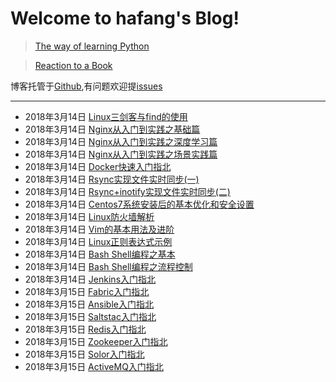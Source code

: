 # Welcome to hafang's Blog!

> [The way of learning Python](http://www.hafang.top/article/python-learn-way)

> [Reaction to a Book](http://www.hafang.top/article/reaction-to-book)

博客托管于[Github](https://github.com/chenfan0307/blog),有问题欢迎提[issues](https://github.com/chenfan0307/blog/issues)

---
- 2018年3月14日 [Linux三剑客与find的使用](https://www.hafang.top/article/linux-three-swordsman-and-find)
- 2018年3月14日 [Nginx从入门到实践之基础篇](https://www.hafang.top/article/nginx-from-entry-to-practice)
- 2018年3月14日 [Nginx从入门到实践之深度学习篇](https://www.hafang.top/article/nginx-depth-study)
- 2018年3月14日 [Nginx从入门到实践之场景实践篇](https://www.hafang.top/article/nginx--from-the-introductory-to-practice-series-of-scenes-practice-articles)
- 2018年3月14日 [Docker快速入门指北](https://www.hafang.top/article/docker-quick-start-guide)
- 2018年3月14日 [Rsync实现文件实时同步(一)](https://www.hafang.top/article/rsync-synchronize-one)
- 2018年3月14日 [Rsync+inotify实现文件实时同步(二)](https://www.hafang.top/article/rsync-inotify-synchronize-two)
- 2018年3月14日 [Centos7系统安装后的基本优化和安全设置](https://www.hafang.top/article/Centos7-basic-optimized-system-installation)
- 2018年3月14日 [Linux防火墙解析](https://www.hafang.top/article/linux-iptables-guide)
- 2018年3月14日 [Vim的基本用法及进阶](https://www.hafang.top/article/vim-basic-use)
- 2018年3月14日 [Linux正则表达式示例](https://www.hafang.top/article/Linux-regular-expressions)
- 2018年3月14日 [Bash Shell编程之基本](https://www.hafang.top/article/Bash-Shell-Programming-guide)
- 2018年3月14日 [Bash Shell编程之流程控制](https://www.hafang.top/article/Bash-Shell-Programming-guide-for-if-case-process-control)
- 2018年3月14日 [Jenkins入门指北](https://www.hafang.top/article/jenkins-quick-start-guide)
- 2018年3月15日 [Fabric入门指北](ttps://www.hafang.top/article/solor-quick-start-guide)
- 2018年3月15日 [Ansible入门指北](https://www.hafang.top/article/ansible-quick-start-guide)
- 2018年3月15日 [Saltstac入门指北](https://www.hafang.top/article/saltstac-quick-start-guide)
- 2018年3月15日 [Redis入门指北](https://www.hafang.top/article/redis-quick-start-guide)
- 2018年3月15日 [Zookeeper入门指北](https://www.hafang.top/article/zookeeper-quick-start-guide)
- 2018年3月15日 [Solor入门指北](https://www.hafang.top/article/solor-quick-start-guide)
- 2018年3月15日 [ActiveMQ入门指北](https://www.hafang.top/article/solor-quick-start-guide)

